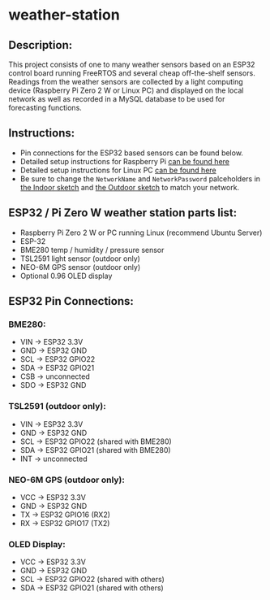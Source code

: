 # weather-station

## Description:
This project consists of one to many weather sensors based on an ESP32 control board running FreeRTOS and several cheap off-the-shelf sensors. Readings from the weather sensors are collected by a light computing device (Raspberry Pi Zero 2 W or Linux PC) and displayed on the local network as well as recorded in a MySQL database to be used for forecasting functions.

## Instructions:
- Pin connections for the ESP32 based sensors can be found below.
- Detailed setup instructions for Raspberry Pi [can be found here](docs/rpiSetup.md)
- Detailed setup instructions for Linux PC [can be found here](docs/ubuntuServerSetup.md)
- Be sure to change the `NetworkName` and `NetworkPassword` palceholders in [the Indoor sketch](sketches/jonesBigAssWeatherStation_FreeRTOS_indoor_main.ino) and [the Outdoor sketch](sketches/jonesBigAssWeatherStation_FreeRTOS_outdoor.ino) to match your network.

## ESP32 / Pi Zero W weather station parts list:
- Raspberry Pi Zero 2 W or PC running Linux (recommend Ubuntu Server)
- ESP-32 
- BME280 temp / humidity / pressure sensor
- TSL2591 light sensor (outdoor only)
- NEO-6M GPS sensor (outdoor only)
- Optional 0.96 OLED display

## ESP32 Pin Connections:
### BME280:
- VIN → ESP32 3.3V
- GND → ESP32 GND
- SCL → ESP32 GPIO22
- SDA → ESP32 GPIO21
- CSB → unconnected
- SDO → ESP32 GND

### TSL2591 (outdoor only):
- VIN → ESP32 3.3V
- GND → ESP32 GND
- SCL → ESP32 GPIO22 (shared with BME280)
- SDA → ESP32 GPIO21 (shared with BME280)
- INT → unconnected

### NEO-6M GPS (outdoor only):
- VCC → ESP32 3.3V
- GND → ESP32 GND
- TX → ESP32 GPIO16 (RX2)
- RX → ESP32 GPIO17 (TX2)

### OLED Display:
- VCC → ESP32 3.3V
- GND → ESP32 GND
- SCL → ESP32 GPIO22 (shared with others)
- SDA → ESP32 GPIO21 (shared with others)




